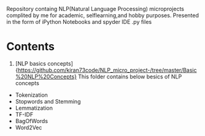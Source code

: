 Repository containg  NLP(Natural Language Processing) microprojects
complited by me for academic, selflearning,and hobby purposes.
Presented in the form of iPython Notebooks and spyder IDE .py files

# Contents
1. [NLP basics concepts]{https://github.com/kiran73code/NLP_micro_project-/tree/master/Basic%20NLP%20Concepts}
     This folder contains below besics of NLP concepts 

- Tokenization 
- Stopwords and Stemming
- Lemmatization
- TF-IDF
- BagOfWords
- Word2Vec


